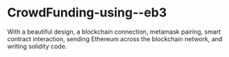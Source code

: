 # CrowdFunding-using--eb3
With a beautiful design, a blockchain connection, metamask pairing, smart contract interaction, sending Ethereum across the blockchain network, and writing solidity code.
